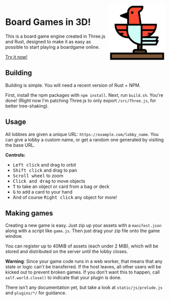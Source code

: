 <img src="static/apple-touch-icon.png" align="right" />

# Board Games in 3D!

This is a board game engine created in Three.js and Rust, designed to make it as easy as possible to start playing a boardgame online.

[Try it now!](https://birdga.me/)

## Building

Building is simple. You will need a recent version of Rust + NPM.

First, install the npm packages with `npm install`. Next, run `build.sh`. You're done!
(Right now I'm patching Three.js to only export `/src/Three.js`, for better tree-shaking).

## Usage

All lobbies are given a unique URL: `https://example.com/lobby_name`. You can
give a lobby a custom name, or get a random one generated by visiting the base URL.

**Controls:**
- <kbd>Left click</kbd> and drag to orbit
- <kbd>Shift click</kbd> and drag to pan
- <kbd>Scroll wheel</kbd> to zoom
- <kbd>Click and drag</kbd> to move objects
- <kbd>T</kbd> to take an object or card from a bag or deck
- <kbd>G</kbd> to add a card to your hand
- And of course <kbd>Right click</kbd> any object for more!

## Making games

Creating a new game is easy. Just zip up your assets with a `manifest.json` along with a script like `game.js`.
Then just drag your zip file onto the game window.

You can register up to 40MiB of assets (each under 2 MiB), which will be stored and distributed on the server
until the lobby closes.

**Warning**: Since your game code runs in a web worker, that means that any state or logic can't be transferred.
If the host leaves, all other users will be kicked out to prevent broken games.
If you don't want this to happen, call `self.world.close()` to indicate that your plugin is done.

There isn't any documentation yet, but take a look at `static/js/prelude.js` and `plugins/*/` for guidance.

